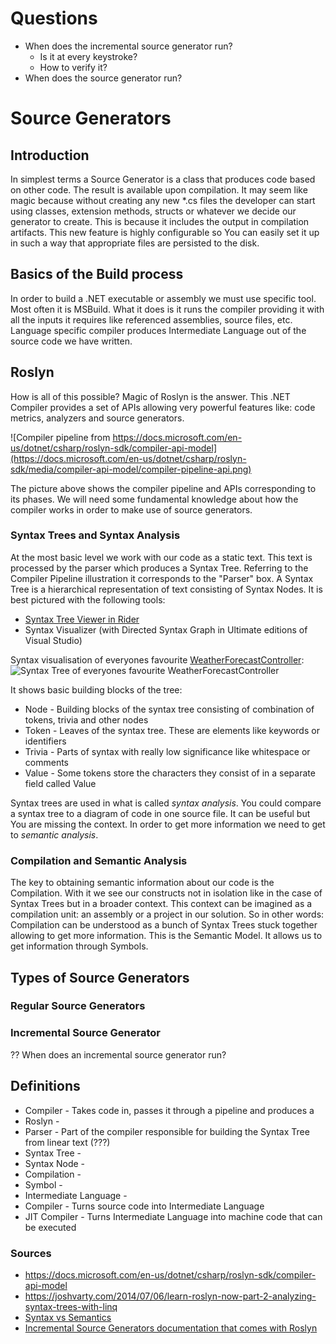 ﻿# Questions

- When does the incremental source generator run? 
  - Is it at every keystroke? 
  - How to verify it?
- When does the source generator run?

# Source Generators

## Introduction

In simplest terms a Source Generator is a class that produces code based on other code. The result is available upon 
compilation. It may seem like magic because without creating any new *.cs files the developer can start using classes, 
extension methods, structs or whatever we decide our generator to create. This is because it includes the output in 
compilation artifacts. This new feature is highly configurable so You can easily set it up in such a way that appropriate 
files are persisted to the disk.

## Basics of the Build process

In order to build a .NET executable or assembly we must use specific tool. Most often it is MSBuild. What it does is it runs the 
compiler providing it with all the inputs it requires like referenced assemblies, source files, etc. Language specific compiler 
produces Intermediate Language out of the source code we have written.

## Roslyn

How is all of this possible? Magic of Roslyn is the answer. This .NET Compiler provides a set of APIs allowing very 
powerful features like: code metrics, analyzers and source generators.

![Compiler pipeline from https://docs.microsoft.com/en-us/dotnet/csharp/roslyn-sdk/compiler-api-model](https://docs.microsoft.com/en-us/dotnet/csharp/roslyn-sdk/media/compiler-api-model/compiler-pipeline-api.png)

The picture above shows the compiler pipeline and APIs corresponding to its phases. We will need some fundamental knowledge 
about how the compiler works in order to make use of source generators.

### Syntax Trees and Syntax Analysis

At the most basic level we work with our code as a static text. This text is processed by the parser which produces a Syntax Tree. Referring 
to the Compiler Pipeline illustration it corresponds to the "Parser" box. A Syntax Tree is
a hierarchical representation of text consisting of Syntax Nodes. It is best pictured with the following tools:

- [Syntax Tree Viewer in Rider](https://plugins.jetbrains.com/plugin/16356-syntax-visualizer-for-rider)
- Syntax Visualizer (with Directed Syntax Graph in Ultimate editions of Visual Studio)

Syntax visualisation of everyones favourite [WeatherForecastController](https://github.com/dotnet/AspNetCore.Docs/blob/main/aspnetcore/tutorials/first-web-api/samples/3.0/TodoApi/Controllers/WeatherForecastController.cs):
![Syntax Tree of everyones favourite WeatherForecastController](https://i.imgur.com/AU0veYl.png)

It shows basic building blocks of the tree:
- Node - Building blocks of the syntax tree consisting of combination of tokens, trivia and other nodes
- Token - Leaves of the syntax tree. These are elements like keywords or identifiers
- Trivia - Parts of syntax with really low significance like whitespace or comments
- Value - Some tokens store the characters they consist of in a separate field called Value 

Syntax trees are used in what is called *syntax analysis*. You could compare a syntax tree to a diagram of code in one source file. It can be 
useful but You are missing the context. In order to get more information we need to get to *semantic analysis*.

### Compilation and Semantic Analysis 

The key to obtaining semantic information about our code is the Compilation. With it we see our constructs not in isolation like in the case of 
Syntax Trees but in a broader context. This context can be imagined as a compilation unit: an assembly or a project in our solution. So in other 
words: Compilation can be understood as a bunch of Syntax Trees stuck together allowing to get more information. This is the Semantic Model. It
allows us to get information through Symbols. 

## Types of Source Generators

### Regular Source Generators

### Incremental Source Generator

?? When does an incremental source generator run?

## Definitions

- Compiler - Takes code in, passes it through a pipeline and produces a  
- Roslyn - 
- Parser - Part of the compiler responsible for building the Syntax Tree from linear text (???)
- Syntax Tree - 
- Syntax Node - 
- Compilation - 
- Symbol - 
- Intermediate Language - 
- Compiler - Turns source code into Intermediate Language
- JIT Compiler - Turns Intermediate Language into machine code that can be executed

### Sources

- https://docs.microsoft.com/en-us/dotnet/csharp/roslyn-sdk/compiler-api-model
- https://joshvarty.com/2014/07/06/learn-roslyn-now-part-2-analyzing-syntax-trees-with-linq
- [Syntax vs Semantics](https://stackoverflow.com/questions/17930267/what-is-the-difference-between-syntax-and-semantics-in-programming-languages)
- [Incremental Source Generators documentation that comes with Roslyn](https://github.com/dotnet/roslyn/blob/main/docs/features/incremental-generators.md)
